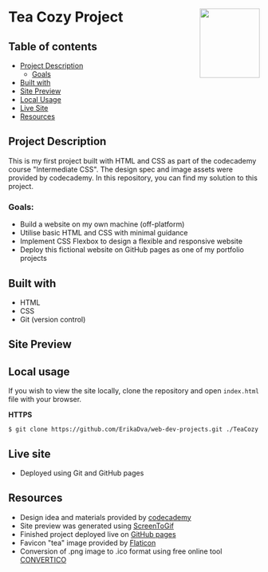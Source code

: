 # Tea Cozy Project <img src="favicon.ico" align = "right" width=120 height=139 alt="" />

## Table of contents

- [Project Description](#project-description)
  - [Goals](#goals)
- [Built with](#built-with)
- [Site Preview](#site-preview)
- [Local Usage](#local-usage)
- [Live Site](#live-site)
- [Resources](#resources)

## Project Description

This is my first project built with HTML and CSS as part of the codecademy course "Intermediate CSS". The design spec and image assets were provided by codecademy. In this repository, you can find my solution to this project.

### Goals:

- Build a website on my own machine (off-platform)
- Utilise basic HTML and CSS with minimal guidance
- Implement CSS Flexbox to design a flexible and responsive website
- Deploy this fictional website on GitHub pages as one of my portfolio projects

## Built with

- HTML
- CSS
- Git (version control)

## Site Preview

## Local usage

If you wish to view the site locally, clone the repository and open `index.html` file with your browser.

**HTTPS**

```
$ git clone https://github.com/ErikaDva/web-dev-projects.git ./TeaCozy
```

## Live site

- Deployed using Git and GitHub pages

## Resources

- Design idea and materials provided by [codecademy](https://www.codecademy.com/)
- Site preview was generated using [ScreenToGif](https://github.com/NickeManarin/ScreenToGif)
- Finished project deployed live on [GitHub pages](https://pages.github.com/)
- Favicon "tea" image provided by [Flaticon](https://www.flaticon.com/)
- Conversion of .png image to .ico format using free online tool [CONVERTICO](https://convertico.com/)
